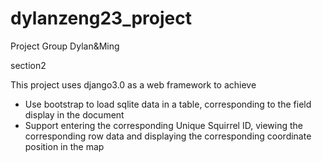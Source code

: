 # dylanzeng23_project

Project Group Dylan&Ming

section2

This project uses django3.0 as a web framework to achieve

- Use bootstrap to load sqlite data in a table, corresponding to the field display in the document
- Support entering the corresponding Unique Squirrel ID, viewing the corresponding row data and displaying the corresponding coordinate position in the map

